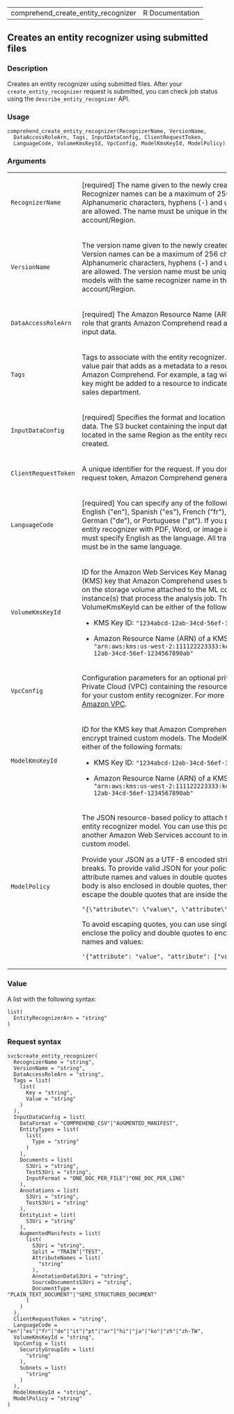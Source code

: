 <table style="width: 100%;">
<tbody>
<tr class="odd">
<td>comprehend_create_entity_recognizer</td>
<td style="text-align: right;">R Documentation</td>
</tr>
</tbody>
</table>

## Creates an entity recognizer using submitted files

### Description

Creates an entity recognizer using submitted files. After your
`create_entity_recognizer` request is submitted, you can check job
status using the `describe_entity_recognizer` API.

### Usage

    comprehend_create_entity_recognizer(RecognizerName, VersionName,
      DataAccessRoleArn, Tags, InputDataConfig, ClientRequestToken,
      LanguageCode, VolumeKmsKeyId, VpcConfig, ModelKmsKeyId, ModelPolicy)

### Arguments

<table>
<colgroup>
<col style="width: 35%" />
<col style="width: 65%" />
</colgroup>
<tbody>
<tr class="odd">
<td><code
id="comprehend_create_entity_recognizer_:_RecognizerName">RecognizerName</code></td>
<td><p>[required] The name given to the newly created recognizer.
Recognizer names can be a maximum of 256 characters. Alphanumeric
characters, hyphens (-) and underscores (_) are allowed. The name must
be unique in the account/Region.</p></td>
</tr>
<tr class="even">
<td><code
id="comprehend_create_entity_recognizer_:_VersionName">VersionName</code></td>
<td><p>The version name given to the newly created recognizer. Version
names can be a maximum of 256 characters. Alphanumeric characters,
hyphens (-) and underscores (_) are allowed. The version name must be
unique among all models with the same recognizer name in the
account/Region.</p></td>
</tr>
<tr class="odd">
<td><code
id="comprehend_create_entity_recognizer_:_DataAccessRoleArn">DataAccessRoleArn</code></td>
<td><p>[required] The Amazon Resource Name (ARN) of the IAM role that
grants Amazon Comprehend read access to your input data.</p></td>
</tr>
<tr class="even">
<td><code
id="comprehend_create_entity_recognizer_:_Tags">Tags</code></td>
<td><p>Tags to associate with the entity recognizer. A tag is a
key-value pair that adds as a metadata to a resource used by Amazon
Comprehend. For example, a tag with "Sales" as the key might be added to
a resource to indicate its use by the sales department.</p></td>
</tr>
<tr class="odd">
<td><code
id="comprehend_create_entity_recognizer_:_InputDataConfig">InputDataConfig</code></td>
<td><p>[required] Specifies the format and location of the input data.
The S3 bucket containing the input data must be located in the same
Region as the entity recognizer being created.</p></td>
</tr>
<tr class="even">
<td><code
id="comprehend_create_entity_recognizer_:_ClientRequestToken">ClientRequestToken</code></td>
<td><p>A unique identifier for the request. If you don't set the client
request token, Amazon Comprehend generates one.</p></td>
</tr>
<tr class="odd">
<td><code
id="comprehend_create_entity_recognizer_:_LanguageCode">LanguageCode</code></td>
<td><p>[required] You can specify any of the following languages:
English ("en"), Spanish ("es"), French ("fr"), Italian ("it"), German
("de"), or Portuguese ("pt"). If you plan to use this entity recognizer
with PDF, Word, or image input files, you must specify English as the
language. All training documents must be in the same language.</p></td>
</tr>
<tr class="even">
<td><code
id="comprehend_create_entity_recognizer_:_VolumeKmsKeyId">VolumeKmsKeyId</code></td>
<td><p>ID for the Amazon Web Services Key Management Service (KMS) key
that Amazon Comprehend uses to encrypt data on the storage volume
attached to the ML compute instance(s) that process the analysis job.
The VolumeKmsKeyId can be either of the following formats:</p>
<ul>
<li><p>KMS Key ID:
<code>"1234abcd-12ab-34cd-56ef-1234567890ab"</code></p></li>
<li><p>Amazon Resource Name (ARN) of a KMS Key:
<code>"arn:aws:kms:us-west-2:111122223333:key/1234abcd-12ab-34cd-56ef-1234567890ab"</code></p></li>
</ul></td>
</tr>
<tr class="odd">
<td><code
id="comprehend_create_entity_recognizer_:_VpcConfig">VpcConfig</code></td>
<td><p>Configuration parameters for an optional private Virtual Private
Cloud (VPC) containing the resources you are using for your custom
entity recognizer. For more information, see <a
href="https://docs.aws.amazon.com/vpc/latest/userguide/what-is-amazon-vpc.html">Amazon
VPC</a>.</p></td>
</tr>
<tr class="even">
<td><code
id="comprehend_create_entity_recognizer_:_ModelKmsKeyId">ModelKmsKeyId</code></td>
<td><p>ID for the KMS key that Amazon Comprehend uses to encrypt trained
custom models. The ModelKmsKeyId can be either of the following
formats:</p>
<ul>
<li><p>KMS Key ID:
<code>"1234abcd-12ab-34cd-56ef-1234567890ab"</code></p></li>
<li><p>Amazon Resource Name (ARN) of a KMS Key:
<code>"arn:aws:kms:us-west-2:111122223333:key/1234abcd-12ab-34cd-56ef-1234567890ab"</code></p></li>
</ul></td>
</tr>
<tr class="odd">
<td><code
id="comprehend_create_entity_recognizer_:_ModelPolicy">ModelPolicy</code></td>
<td><p>The JSON resource-based policy to attach to your custom entity
recognizer model. You can use this policy to allow another Amazon Web
Services account to import your custom model.</p>
<p>Provide your JSON as a UTF-8 encoded string without line breaks. To
provide valid JSON for your policy, enclose the attribute names and
values in double quotes. If the JSON body is also enclosed in double
quotes, then you must escape the double quotes that are inside the
policy:</p>
<p><code
style="white-space: pre;">⁠"{\"attribute\": \"value\", \"attribute\": [\"value\"]}"⁠</code></p>
<p>To avoid escaping quotes, you can use single quotes to enclose the
policy and double quotes to enclose the JSON names and values:</p>
<p><code>'{"attribute": "value", "attribute": ["value"]}'</code></p></td>
</tr>
</tbody>
</table>

### Value

A list with the following syntax:

    list(
      EntityRecognizerArn = "string"
    )

### Request syntax

    svc$create_entity_recognizer(
      RecognizerName = "string",
      VersionName = "string",
      DataAccessRoleArn = "string",
      Tags = list(
        list(
          Key = "string",
          Value = "string"
        )
      ),
      InputDataConfig = list(
        DataFormat = "COMPREHEND_CSV"|"AUGMENTED_MANIFEST",
        EntityTypes = list(
          list(
            Type = "string"
          )
        ),
        Documents = list(
          S3Uri = "string",
          TestS3Uri = "string",
          InputFormat = "ONE_DOC_PER_FILE"|"ONE_DOC_PER_LINE"
        ),
        Annotations = list(
          S3Uri = "string",
          TestS3Uri = "string"
        ),
        EntityList = list(
          S3Uri = "string"
        ),
        AugmentedManifests = list(
          list(
            S3Uri = "string",
            Split = "TRAIN"|"TEST",
            AttributeNames = list(
              "string"
            ),
            AnnotationDataS3Uri = "string",
            SourceDocumentsS3Uri = "string",
            DocumentType = "PLAIN_TEXT_DOCUMENT"|"SEMI_STRUCTURED_DOCUMENT"
          )
        )
      ),
      ClientRequestToken = "string",
      LanguageCode = "en"|"es"|"fr"|"de"|"it"|"pt"|"ar"|"hi"|"ja"|"ko"|"zh"|"zh-TW",
      VolumeKmsKeyId = "string",
      VpcConfig = list(
        SecurityGroupIds = list(
          "string"
        ),
        Subnets = list(
          "string"
        )
      ),
      ModelKmsKeyId = "string",
      ModelPolicy = "string"
    )
